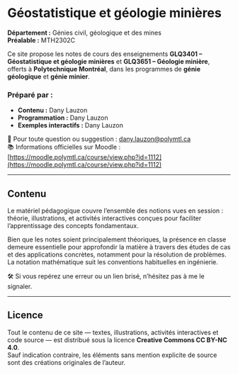 # Géostatistique et géologie minières

**Département :** Génies civil, géologique et des mines  
**Préalable :** MTH2302C  

Ce site propose les notes de cours des enseignements **GLQ3401 – Géostatistique et géologie minières** et **GLQ3651 – Géologie minière**, offerts à **Polytechnique Montréal**, dans les programmes de **génie géologique** et **génie minier**.

### Préparé par :

- **Contenu :** Dany Lauzon  
- **Programmation :** Dany Lauzon  
- **Exemples interactifs :** Dany Lauzon  

📧 Pour toute question ou suggestion : [dany.lauzon@polymtl.ca](mailto:dany.lauzon@polymtl.ca)  
📚 Informations officielles sur Moodle : [https://moodle.polymtl.ca/course/view.php?id=1112](https://moodle.polymtl.ca/course/view.php?id=1112)

---

## Contenu

Le matériel pédagogique couvre l’ensemble des notions vues en session : théorie, illustrations, et activités interactives conçues pour faciliter l’apprentissage des concepts fondamentaux.

Bien que les notes soient principalement théoriques, la présence en classe demeure essentielle pour approfondir la matière à travers des études de cas et des applications concrètes, notamment pour la résolution de problèmes. La notation mathématique suit les conventions habituelles en ingénierie.

🛠️ Si vous repérez une erreur ou un lien brisé, n’hésitez pas à me le signaler.

---

## Licence

Tout le contenu de ce site — textes, illustrations, activités interactives et code source — est distribué sous la licence **Creative Commons CC BY-NC 4.0**.  
Sauf indication contraire, les éléments sans mention explicite de source sont des créations originales de l’auteur.
